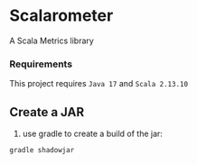 # Scalarometer
A Scala Metrics library

### Requirements
This project requires `Java 17` and `Scala 2.13.10`

## Create a JAR
1. use gradle to create a build of the jar:
```
gradle shadowjar
```
